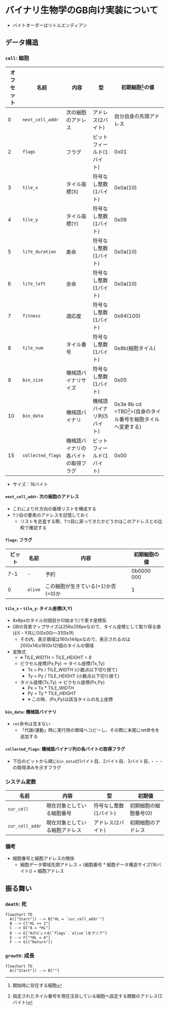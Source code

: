 # バイナリ生物学のGB向け実装について
- バイトオーダーはリトルエンディアン

## データ構造
### `cell`: 細胞
| オフセット | 名前 | 内容 | 型 | 初期細胞[^init_cell]の値 |
| --- | --- | --- | --- | --- |
| 0 | `next_cell_addr` | 次の細胞のアドレス | アドレス(2バイト) | 自分自身の先頭アドレス |
| 2 | `flags` | フラグ | ビットフィールド(1バイト) | 0x01 |
| 3 | `tile_x` | タイル座標(X) | 符号なし整数(1バイト) | 0x0a(10) |
| 4 | `tile_y` | タイル座標(Y) | 符号なし整数(1バイト) | 0x09 |
| 5 | `life_duration` | 寿命 | 符号なし整数(1バイト) | 0x0a(10) |
| 6 | `life_left` | 余命 | 符号なし整数(1バイト) | 0x0a(10) |
| 7 | `fitness` | 適応度 | 符号なし整数(1バイト) | 0x64(100) |
| 8 | `tile_num` | タイル番号 | 符号なし整数(1バイト) | 0x8b(細胞タイル) |
| 9 | `bin_size` | 機械語バイナリサイズ | 符号なし整数(1バイト) | 0x05 |
| 10 | `bin_data` | 機械語バイナリ | 機械語バイナリ列(5バイト) | 0x3e 8b cd <TBD[^a_set_tile_num_to_cell]>(自身のタイル番号を細胞タイルへ変更する) |
| 15 | `collected_flags` | 機械語バイナリの各バイトの取得フラグ | ビットフィールド(1バイト) | 0x00 |
- サイズ：16バイト
[^init_cell]: 開始時に存在する細胞
[^a_set_tile_num_to_cell]: 指定されたタイル番号を現在注目している細胞へ設定する関数のアドレス(2バイト)

#### `next_cell_addr`: 次の細胞のアドレス
- これにより片方向の循環リストを構成する
- 1つ目の要素のアドレスを記憶しておく
  - リストを走査する際、1つ目に戻ってきたかどうかはこのアドレスとの比較で確認する

#### `flags`: フラグ
| ビット | 名前 | 内容 | 初期細胞の値 |
| --- | --- | --- | --- |
| 7-1 | - | 予約 | 0b0000 000 |
| 0 | `alive` | この細胞が生きている(=1)か否(=0)か | 1 |

#### `tile_x`・`tile_y`: タイル座標(X,Y)
- 8x8pxのタイル何個目か(0始まり)で表す座標系
- GBの背景マップサイズは256x256pxなので、タイル座標として取り得る値はX・Y共に0(0x00)〜31(0x1f)
  - その内、表示領域は160x144pxなので、表示されるのは20(0x14)x18(0x12)個のタイルの領域
- 変換式
  - ※ TILE_WIDTH = TILE_HEIGHT = 8
  - ピクセル座標(Px,Py) → タイル座標(Tx,Ty)
    - Tx = Px / TILE_WIDTH (小数点以下切り捨て)
    - Ty = Py / TILE_HEIGHT (小数点以下切り捨て)
  - タイル座標(Tx,Ty) → ピクセル座標(Px,Py)
    - Px = Tx * TILE_WIDTH
    - Py = Ty * TILE_HEIGHT
    - ※ この時、(Px,Py)は該当タイルの左上座標

#### `bin_data`: 機械語バイナリ
- `ret`命令は含まない
  - 「代謝/運動」時に実行用の領域へコピーし、その際に末尾にret命令を追加する

#### `collected_flags`: 機械語バイナリ列の各バイトの取得フラグ
- 下位のビットから順に`bin_data`の1バイト目、2バイト目、3バイト目、・・・の取得済みを示すフラグ

### システム変数
| 名前 | 内容 | 型 | 初期値 |
| --- | --- | --- | --- |
| `cur_cell` | 現在対象としている細胞番号 | 符号なし整数(1バイト) | 初期細胞の細胞番号(0) |
| `cur_cell_addr` | 現在対象としている細胞アドレス | アドレス(2バイト) | 初期細胞のアドレス |

### 備考
- 細胞番号と細胞アドレスの関係
  - 細胞データ領域先頭アドレス + (細胞番号 * 細胞データ構造サイズ(16バイト)) = 細胞アドレス

## 振る舞い
### `death`: 死
```mermaid
flowchart TD
  A(["Start"]) --> B["HL = `cur_cell_addr`"]
  B --> C["HL += 2"]
  C --> D["A = *HL"]
  D --> E["Aのビット0(`flags`.`alive`)をクリア"]
  E --> F["*HL = A"]
  F --> G(["Return"])
```

### `growth`: 成長
```mermaid
flowchart TD
  A(["Start"]) --> B[""]
```
